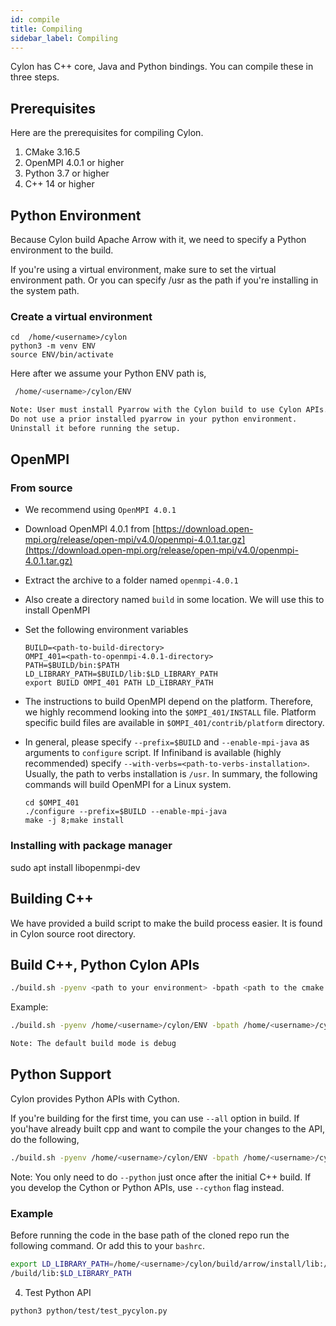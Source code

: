 ```yaml
---
id: compile
title: Compiling
sidebar_label: Compiling
---
```


Cylon has C++ core, Java and Python bindings. You can compile these in three steps.

## Prerequisites

Here are the prerequisites for compiling Cylon.

1. CMake 3.16.5
2. OpenMPI 4.0.1 or higher
3. Python 3.7 or higher
4. C++ 14 or higher

## Python Environment

Because Cylon build Apache Arrow with it, we need to specify a Python environment to the build.

If you're using a virtual environment, make sure to set the virtual environment path. Or you can specify /usr as
the path if you're installing in the system path.

### Create a virtual environment

```
cd  /home/<username>/cylon
python3 -m venv ENV
source ENV/bin/activate
```

Here after we assume your Python ENV path is,

```bash
 /home/<username>/cylon/ENV
```

```txt
Note: User must install Pyarrow with the Cylon build to use Cylon APIs.
Do not use a prior installed pyarrow in your python environment.
Uninstall it before running the setup.
```

## OpenMPI

### From source

* We recommend using `OpenMPI 4.0.1`
* Download OpenMPI 4.0.1 from [https://download.open-mpi.org/release/open-mpi/v4.0/openmpi-4.0.1.tar.gz](https://download.open-mpi.org/release/open-mpi/v4.0/openmpi-4.0.1.tar.gz)
* Extract the archive to a folder named `openmpi-4.0.1`
* Also create a directory named `build` in some location. We will use this to install OpenMPI
* Set the following environment variables

  ```text
  BUILD=<path-to-build-directory>
  OMPI_401=<path-to-openmpi-4.0.1-directory>
  PATH=$BUILD/bin:$PATH
  LD_LIBRARY_PATH=$BUILD/lib:$LD_LIBRARY_PATH
  export BUILD OMPI_401 PATH LD_LIBRARY_PATH
  ```

* The instructions to build OpenMPI depend on the platform. Therefore, we highly recommend looking into the `$OMPI_401/INSTALL` file. Platform specific build files are available in `$OMPI_401/contrib/platform` directory.
* In general, please specify `--prefix=$BUILD` and `--enable-mpi-java` as arguments to `configure` script. If Infiniband is available \(highly recommended\) specify `--with-verbs=<path-to-verbs-installation>`. Usually, the path to verbs installation is `/usr`. In summary, the following commands will build OpenMPI for a Linux system.

  ```text
  cd $OMPI_401
  ./configure --prefix=$BUILD --enable-mpi-java
  make -j 8;make install
  ```
### Installing with package manager

sudo apt install libopenmpi-dev

## Building C++

We have provided a build script to make the build process easier. It is found in Cylon source root directory.

## Build C++, Python Cylon APIs

```bash
./build.sh -pyenv <path to your environment> -bpath <path to the cmake build directory> [--release | --debug]
```

Example:

```bash
./build.sh -pyenv /home/<username>/cylon/ENV -bpath /home/<username>/cylon/build --cpp --release
```

```txt
Note: The default build mode is debug
```

## Python Support

Cylon provides Python APIs with Cython.

If you're building for the first time, you can use `--all` option in build.
If you'have already built cpp and want to compile the your changes to the API,
do the following,

```bash
./build.sh -pyenv /home/<username>/cylon/ENV -bpath /home/<username>/cylon/build --python
```

Note: You only need to do `--python` just once after the initial C++ build. If you develop the
Cython or Python APIs, use `--cython` flag instead.

### Example

Before running the code in the base path of the cloned repo
run the following command. Or add this to your `bashrc`.

```bash
export LD_LIBRARY_PATH=/home/<username>/cylon/build/arrow/install/lib:/home/<username>/twisterx
/build/lib:$LD_LIBRARY_PATH
```

4. Test Python API


```bash
python3 python/test/test_pycylon.py
```